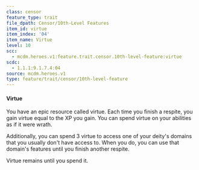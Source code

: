 ```yaml
---
class: censor
feature_type: trait
file_dpath: Censor/10th-Level Features
item_id: virtue
item_index: '04'
item_name: Virtue
level: 10
scc:
  - mcdm.heroes.v1:feature.trait.censor.10th-level-feature:virtue
scdc:
  - 1.1.1:9.1.7.4:04
source: mcdm.heroes.v1
type: feature/trait/censor/10th-level-feature
---
```


#### Virtue

You have an epic resource called virtue. Each time you finish a respite, you gain virtue equal to the XP you gain. You can spend virtue on your abilities as if it were wrath.

Additionally, you can spend 3 virtue to access one of your deity's domains that you usually don't have access to. When you do, you can use that domain's features until you finish another respite.

Virtue remains until you spend it.
